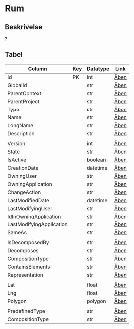 # Rum

## Beskrivelse

?

## Tabel

| Column                   | Key | Datatype | Link                                                                                        |
| ------------------------ | --- | -------- | ------------------------------------------------------------------------------------------- |
| Id                       | PK  | int      | [Åben](https://fmdatahub.github.io/Datadictionary/Attributes/Id.html)                       |
| GlobalId                 |     | str      | [Åben](https://fmdatahub.github.io/Datadictionary/Attributes/GlobalId.html)                 |
| ParentContext            |     | str      | [Åben](https://fmdatahub.github.io/Datadictionary/Attributes/ParentContext.html)            |
| ParentProject            |     | str      | [Åben](https://fmdatahub.github.io/Datadictionary/Attributes/ParentProject.html)            |
| Type                     |     | str      | [Åben](https://fmdatahub.github.io/Datadictionary/Attributes/Type.html)                     |
| Name                     |     | str      | [Åben](https://fmdatahub.github.io/Datadictionary/Attributes/Name.html)                     |
| LongName                 |     | str      | [Åben](https://fmdatahub.github.io/Datadictionary/Attributes/LongName.html)                 |
| Description              |     | str      | [Åben](https://fmdatahub.github.io/Datadictionary/Attributes/Description.html)              |
|                          |     |          |                                                                                             |
| Version                  |     | int      | [Åben](https://fmdatahub.github.io/Datadictionary/Attributes/Version.html)                  |
| State                    |     | str      | [Åben](https://fmdatahub.github.io/Datadictionary/Attributes/State.html)                    |
| IsActive                 |     | boolean  | [Åben](https://fmdatahub.github.io/Datadictionary/Attributes/IsActive.html)                 |
| CreationDate             |     | datetime | [Åben](https://fmdatahub.github.io/Datadictionary/Attributes/CreationDate.html)             |
| OwningUser               |     | str      | [Åben](https://fmdatahub.github.io/Datadictionary/Attributes/OwningUser.html)               |
| OwningApplication        |     | str      | [Åben](https://fmdatahub.github.io/Datadictionary/Attributes/OwningApplication.html)        |
| ChangeAction             |     | str      | [Åben](https://fmdatahub.github.io/Datadictionary/Attributes/ChangeAction.html)             |
| LastModifiedDate         |     | datetime | [Åben](https://fmdatahub.github.io/Datadictionary/Attributes/LastModifiedDate.html)         |
| LastModifyingUser        |     | str      | [Åben](https://fmdatahub.github.io/Datadictionary/Attributes/LastModifyingUser.html)        |
| IdInOwningApplication    |     | str      | [Åben](https://fmdatahub.github.io/Datadictionary/Attributes/IdInOwningApplication.html)    |
| LastModifyingApplication |     | str      | [Åben](https://fmdatahub.github.io/Datadictionary/Attributes/LastModifyingApplication.html) |
| SameAs                   |     | str      | [Åben](https://fmdatahub.github.io/Datadictionary/Attributes/SameAs.html)                   |
|                          |     |          |                                                                                             |
| IsDecomposedBy           |     | str      | [Åben](https://fmdatahub.github.io/Datadictionary/Attributes/IsDecomposedBy.html)           |
| Decomposes               |     | str      | [Åben](https://fmdatahub.github.io/Datadictionary/Attributes/Decomposes.html)               |
| CompositionType          |     | str      | [Åben](https://fmdatahub.github.io/Datadictionary/Attributes/CompositionType.html)          |
| ContainsElements         |     | str      | [Åben](https://fmdatahub.github.io/Datadictionary/Attributes/ContainsElements.html)         |
| Representation           |     | str      | [Åben](https://fmdatahub.github.io/Datadictionary/Attributes/Representation.html)           |
|                          |     |          |                                                                                             |
| Lat                      |     | float    | [Åben](https://fmdatahub.github.io/Datadictionary/Attributes/Lat.html)                      |
| Lng                      |     | float    | [Åben](https://fmdatahub.github.io/Datadictionary/Attributes/Lng.html)                      |
| Polygon                  |     | polygon  | [Åben](https://fmdatahub.github.io/Datadictionary/Attributes/Polygon.html)                  |
|                          |     |          |                                                                                             |
| PredefinedType           |     | str      | [Åben](https://fmdatahub.github.io/Datadictionary/Attributes/PredefinedType.html)           |
| CompositionType          |     | str      | [Åben](https://fmdatahub.github.io/Datadictionary/Attributes/CompositionType.html)          |

